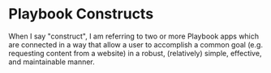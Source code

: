 # Playbook Constructs

When I say "construct", I am referring to two or more Playbook apps which are connected in a way that allow a user to accomplish a common goal (e.g. requesting content from a website) in a robust, (relatively) simple, effective, and maintainable manner.
